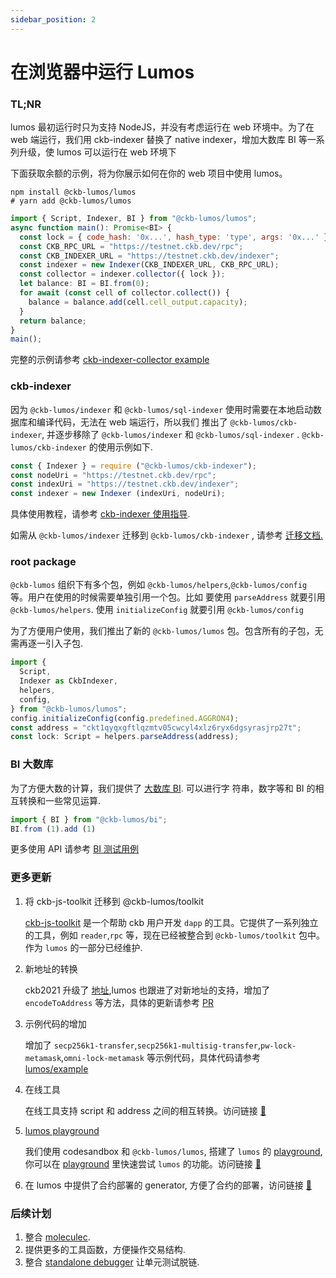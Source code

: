 ```yaml
---
sidebar_position: 2
---
```


# 在浏览器中运行 Lumos

### TL;NR

lumos 最初运行时只为支持 NodeJS，并没有考虑运行在 web 环境中。为了在 web 端运行，我们用 ckb-indexer 替换了 native indexer，增加大数库 BI 等一系列升级，使 lumos 可以运行在 web 环境下

下面获取余额的示例，将为你展示如何在你的 web 项目中使用 lumos。

```shell
npm install @ckb-lumos/lumos
# yarn add @ckb-lumos/lumos
```

```jsx
import { Script, Indexer, BI } from "@ckb-lumos/lumos";
async function main(): Promise<BI> {
  const lock = { code_hash: '0x...', hash_type: 'type', args: '0x...' }
  const CKB_RPC_URL = "https://testnet.ckb.dev/rpc";
  const CKB_INDEXER_URL = "https://testnet.ckb.dev/indexer";
  const indexer = new Indexer(CKB_INDEXER_URL, CKB_RPC_URL);
  const collector = indexer.collector({ lock });
  let balance: BI = BI.from(0);
  for await (const cell of collector.collect()) {
    balance = balance.add(cell.cell_output.capacity);
  }
  return balance;
}
main();
```

完整的示例请参考 [ckb-indexer-collector example](https://github.com/nervosnetwork/lumos/blob/develop/examples/ckb-indexer-collector.ts)

### ckb-indexer

因为 `@ckb-lumos/indexer` 和 `@ckb-lumos/sql-indexer` 使用时需要在本地启动数据库和编译代码，无法在 web 端运行，所以我们 推出了 `@ckb-lumos/ckb-indexer`, 并逐步移除了 `@ckb-lumos/indexer` 和 `@ckb-lumos/sql-indexer` . `@ckb-lumos/ckb-indexer` 的使用示例如下.

```jsx
const { Indexer } = require ("@ckb-lumos/ckb-indexer");
const nodeUri = "https://testnet.ckb.dev/rpc";
const indexUri = "https://testnet.ckb.dev/indexer";
const indexer = new Indexer (indexUri, nodeUri);
```

具体使用教程，请参考 [ckb-indexer 使用指导](https://github.com/nervosnetwork/lumos/tree/develop/packages/ckb-indexer).

如需从 `@ckb-lumos/indexer` 迁移到 `@ckb-lumos/ckb-indexer` , 请参考 [迁移文档.](https://github.com/nervosnetwork/lumos/blob/develop/packages/ckb-indexer/mirgation.md)

### root package

`@ckb-lumos` 组织下有多个包，例如 `@ckb-lumos/helpers`,`@ckb-lumos/config` 等。用户在使用的时候需要单独引用一个包。比如 要使用 `parseAddress` 就要引用 `@ckb-lumos/helpers`. 使用 `initializeConfig` 就要引用 `@ckb-lumos/config`

为了方便用户使用，我们推出了新的 `@ckb-lumos/lumos` 包。包含所有的子包，无需再逐一引入子包.

```jsx
import {
  Script,
  Indexer as CkbIndexer,
  helpers,
  config,
} from "@ckb-lumos/lumos";
config.initializeConfig(config.predefined.AGGRON4);
const address = "ckt1qyqxgftlqzmtv05cwcyl4xlz6ryx6dgsyrasjrp27t";
const lock: Script = helpers.parseAddress(address);
```

### BI 大数库

为了方便大数的计算，我们提供了 [大数库 BI](https://github.com/nervosnetwork/lumos/tree/develop/packages/bi). 可以进行字 符串，数字等和 BI 的相互转换和一些常见运算.

```jsx
import { BI } from "@ckb-lumos/bi";
BI.from (1).add (1)
```

更多使用 API 请参考 [BI 测试用例](https://github.com/nervosnetwork/lumos/blob/develop/packages/bi/tests/index.test.ts)

### 更多更新

1. 将 ckb-js-toolkit 迁移到 @ckb-lumos/toolkit

     [ckb-js-toolkit](https://github.com/nervosnetwork/ckb-js-toolkit) 是一个帮助 ckb 用户开发 `dapp` 的工具。它提供了一系列独立的工具，例如 `reader`,`rpc` 等，现在已经被整合到 `@ckb-lumos/toolkit` 包中。作为 `lumos` 的一部分已经维护.

2. 新地址的转换

    ckb2021 升级了 [地址](https://github.com/nervosnetwork/rfcs/pull/239/files),lumos 也跟进了对新地址的支持，增加了 `encodeToAddress` 等方法，具体的更新请参考 [PR](https://github.com/nervosnetwork/lumos/pull/205)

3. 示例代码的增加

    增加了 `secp256k1-transfer`,`secp256k1-multisig-transfer`,`pw-lock-metamask`,`omni-lock-metamask` 等示例代码，具体代码请参考 [lumos/example](https://github.com/nervosnetwork/lumos/tree/develop/examples)

4. 在线工具

    在线工具支持 script 和 address 之间的相互转换。访问链接 [🔗](https://nervosnetwork.github.io/lumos/tools/address-conversion)

5. [lumos playground](https://codesandbox.io/s/objective-cloud-282i4?file=/src/index.js)

    我们使用 codesandbox 和 `@ckb-lumos/lumos`, 搭建了 `lumos` 的 [playground](https://codesandbox.io/s/objective-cloud-282i4?file=/src/index.js), 你可以在 [playground](https://codesandbox.io/s/objective-cloud-282i4?file=/src/index.js) 里快速尝试 `lumos` 的功能。访问链接 [🔗](https://codesandbox.io/s/objective-cloud-282i4?file=/src/index.js)

6. 在 lumos 中提供了合约部署的 generator, 方便了合约的部署，访问链接 [🔗](https://github.com/nervosnetwork/lumos/tree/develop/packages/common-scripts#usage)

### 后续计划

1. 整合 [moleculec](https://github.com/nervosnetwork/molecule).
2. 提供更多的工具函数，方便操作交易结构.
3. 整合 [standalone debugger](https://github.com/nervosnetwork/ckb-standalone-debugger) 让单元测试脱链.